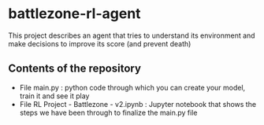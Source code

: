# battlezone-rl-agent

This project describes an agent that tries to understand its environment and make decisions to improve its score (and prevent death)

## Contents of the repository

* File main.py : python code through which you can create your model, train it and see it play
* File RL Project - Battlezone - v2.ipynb : Jupyter notebook that shows the steps we have been through to finalize the main.py file
